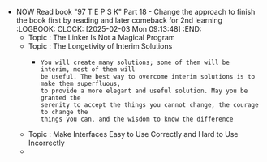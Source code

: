 - NOW Read book "97 T E P S K" Part 18 - Change the approach to finish the book first by reading and later comeback for 2nd learning
  :LOGBOOK:
  CLOCK: [2025-02-03 Mon 09:13:48]
  :END:
	- Topic : The Linker Is Not a Magical Program
	- Topic : The Longetivity of Interim Solutions
		- ```apl
		  You will create many solutions; some of them will be interim, most of them will
		  be useful. The best way to overcome interim solutions is to make them superfluous, 
		  to provide a more elegant and useful solution. May you be granted the
		  serenity to accept the things you cannot change, the courage to change the
		  things you can, and the wisdom to know the difference
		  ```
	- Topic : Make Interfaces Easy to Use Correctly and Hard to Use Incorrectly
	-
